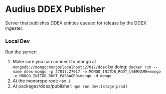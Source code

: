 # Audius DDEX Publisher

Server that publishes DDEX entities queued for release by the DDEX ingester.

### Local Dev
Run the server:
1. Make sure you can connect to mongo at `mongodb://mongo:mongo@localhost:27017/ddex` by doing: `docker run --name ddex-mongo -p 27017:27017 -e MONGO_INITDB_ROOT_USERNAME=mongo -e MONGO_INITDB_ROOT_PASSWORD=mongo -d mongo`
2. At the monorepo root: `npm i`
3. At packages/ddex/publisher: `npm run dev:[stage|prod]`
